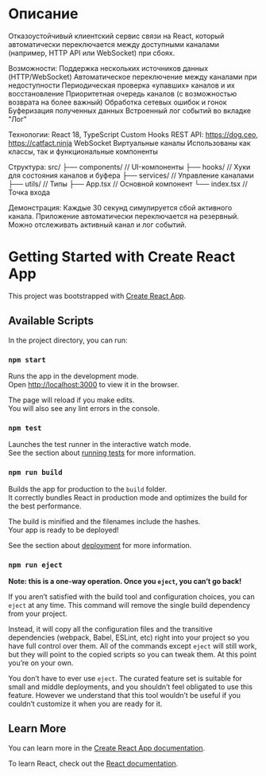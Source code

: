 # Описание
Отказоустойчивый клиентский сервис связи на React, который автоматически переключается между доступными каналами (например, HTTP API или WebSocket) при сбоях.

Возможности:
Поддержка нескольких источников данных (HTTP/WebSocket)
Автоматическое переключение между каналами при недоступности
Периодическая проверка «упавших» каналов и их восстановление
Приоритетная очередь каналов (с возможностью возврата на более важный)
Обработка сетевых ошибок и гонок
Буферизация полученных данных
Встроенный лог событий во вкладке "Лог"

Технологии:
React 18, TypeScript
Custom Hooks
REST API: https://dog.ceo, https://catfact.ninja
WebSocket
Виртуальные каналы
Использованы как классы, так и функциональные компоненты

Структура:
src/
├── components/         // UI-компоненты
├── hooks/              // Хуки для состояния каналов и буфера
├── services/           // Управление каналами
├── utils/              // Типы
├── App.tsx             // Основной компонент
└── index.tsx           // Точка входа

Демонстрация:
Каждые 30 секунд симулируется сбой активного канала. 
Приложение автоматически переключается на резервный. 
Можно отслеживать активный канал и лог событий.

# Getting Started with Create React App

This project was bootstrapped with [Create React App](https://github.com/facebook/create-react-app).

## Available Scripts

In the project directory, you can run:

### `npm start`

Runs the app in the development mode.\
Open [http://localhost:3000](http://localhost:3000) to view it in the browser.

The page will reload if you make edits.\
You will also see any lint errors in the console.

### `npm test`

Launches the test runner in the interactive watch mode.\
See the section about [running tests](https://facebook.github.io/create-react-app/docs/running-tests) for more information.

### `npm run build`

Builds the app for production to the `build` folder.\
It correctly bundles React in production mode and optimizes the build for the best performance.

The build is minified and the filenames include the hashes.\
Your app is ready to be deployed!

See the section about [deployment](https://facebook.github.io/create-react-app/docs/deployment) for more information.

### `npm run eject`

**Note: this is a one-way operation. Once you `eject`, you can’t go back!**

If you aren’t satisfied with the build tool and configuration choices, you can `eject` at any time. This command will remove the single build dependency from your project.

Instead, it will copy all the configuration files and the transitive dependencies (webpack, Babel, ESLint, etc) right into your project so you have full control over them. All of the commands except `eject` will still work, but they will point to the copied scripts so you can tweak them. At this point you’re on your own.

You don’t have to ever use `eject`. The curated feature set is suitable for small and middle deployments, and you shouldn’t feel obligated to use this feature. However we understand that this tool wouldn’t be useful if you couldn’t customize it when you are ready for it.

## Learn More

You can learn more in the [Create React App documentation](https://facebook.github.io/create-react-app/docs/getting-started).

To learn React, check out the [React documentation](https://reactjs.org/).
